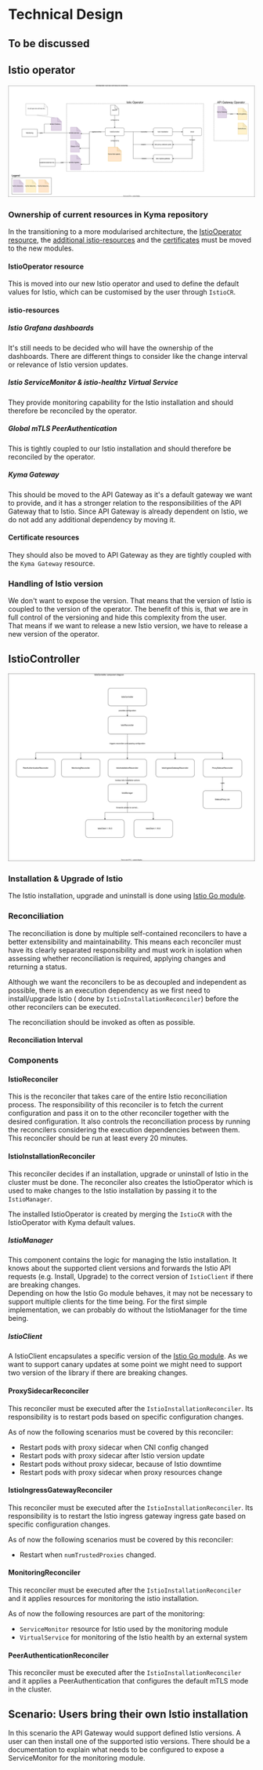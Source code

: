 # Technical Design

## To be discussed


## Istio operator

![IstioOperator Overview](./istio-operator-overview.svg)

### Ownership of current resources in Kyma repository

In the transitioning to a more modularised architecture, the [IstioOperator resource](https://github.com/kyma-project/kyma/tree/main/resources/istio), 
the [additional istio-resources](https://github.com/kyma-project/kyma/tree/main/resources/istio-resources) and 
the [certificates](https://github.com/kyma-project/kyma/tree/main/resources/certificates) must be moved to the new modules.

#### IstioOperator resource
This is moved into our new Istio operator and used to define the default values for Istio, which can be customised by the user through `IstioCR`.

#### istio-resources

##### Istio Grafana dashboards
It's still needs to be decided who will have the ownership of the dashboards. There are different things to consider like the change interval or relevance of Istio version updates.

##### Istio ServiceMonitor & istio-healthz Virtual Service
They provide monitoring capability for the Istio installation and should therefore be reconciled by the operator.

##### Global mTLS PeerAuthentication
This is tightly coupled to our Istio installation and should therefore be reconciled by the operator.

##### Kyma Gateway
This should be moved to the API Gateway as it's a default gateway we want to provide, and it has a stronger relation to the responsibilities
of the API Gateway that to Istio. Since API Gateway is already dependent on Istio, we do not add any additional dependency by moving it. 

#### Certificate resources
They should also be moved to API Gateway as they are tightly coupled with the `Kyma Gateway` resource.

### Handling of Istio version
We don't want to expose the version. That means that the version of Istio is coupled to the version of the operator. The benefit of this is,
that we are in full control of the versioning and hide this complexity from the user.  
That means if we want to release a new Istio version, we have to release a new version of the operator.

## IstioController

![Component Diagram](./controller-component-diagram.svg)

### Installation & Upgrade of Istio
The Istio installation, upgrade and uninstall is done using [Istio Go module](https://github.com/istio/istio).

### Reconciliation
The reconciliation is done by multiple self-contained reconcilers to have a better extensibility and maintainability. This means each reconciler must have its clearly separated responsibility
and must work in isolation when assessing whether reconciliation is required, applying changes and returning a status.  

Although we want the reconcilers to be as decoupled and independent as possible, there is an execution dependency as we first need to install/upgrade Istio ( done by `IstioInstallationReconciler`)
before the other reconcilers can be executed.

The reconciliation should be invoked as often as possible. 

#### Reconciliation Interval


### Components
#### IstioReconciler
This is the reconciler that takes care of the entire Istio reconciliation process. 
The responsibility of this reconciler is to fetch the current configuration and pass it on to the other reconciler together with the desired configuration. 
It also controls the reconciliation process by running the reconcilers considering the execution dependencies between them.
This reconciler should be run at least every 20 minutes.

#### IstioInstallationReconciler
This reconciler decides if an installation, upgrade or uninstall of Istio in the cluster must be done. The reconciler also creates the IstioOperator
which is used to make changes to the Istio installation by passing it to the `IstioManager`.

The installed IstioOperator is created by merging the `IstioCR` with the IstioOperator with Kyma default values.

##### IstioManager
This component contains the logic for managing the Istio installation. It knows about the supported client versions and forwards the 
Istio API requests (e.g. Install, Upgrade) to the correct version of `IstioClient` if there are breaking changes.  
Depending on how the Istio Go module behaves, it may not be necessary to support multiple clients for the time being. For the first simple implementation, we can probably do without the IstioManager for the time being.

##### IstioClient
A IstioClient encapsulates a specific version of the [Istio Go module](https://github.com/istio/istio). 
As we want to support canary updates at some point we might need to support two version of the library if there are breaking changes.

#### ProxySidecarReconciler
This reconciler must be executed after the `IstioInstallationReconciler`. Its responsibility is to restart pods based on specific configuration changes.

As of now the following scenarios must be covered by this reconciler:
- Restart pods with proxy sidecar when CNI config changed
- Restart pods with proxy sidecar after Istio version update
- Restart pods without proxy sidecar, because of Istio downtime
- Restart pods with proxy sidecar when proxy resources change

#### IstioIngressGatewayReconciler
This reconciler must be executed after the `IstioInstallationReconciler`. Its responsibility is to restart the Istio ingress gateway ingress gate  based on specific configuration changes.

As of now the following scenarios must be covered by this reconciler:
- Restart when `numTrustedProxies` changed.

#### MonitoringReconciler
This reconciler must be executed after the `IstioInstallationReconciler` and it applies resources for monitoring the istio installation.

As of now the following resources are part of the monitoring:
- `ServiceMonitor` resource for Istio used by the monitoring module 
- `VirtualService` for monitoring of the Istio health by an external system

#### PeerAuthenticationReconciler
This reconciler must be executed after the `IstioInstallationReconciler` and it applies a PeerAuthentication that configures
the default mTLS mode in the cluster.


## Scenario: Users bring their own Istio installation
In this scenario the API Gateway would support defined Istio versions. A user can then install one of the supported istio versions.
There should be a documentation to explain what needs to be configured to expose a ServiceMonitor for the monitoring module.